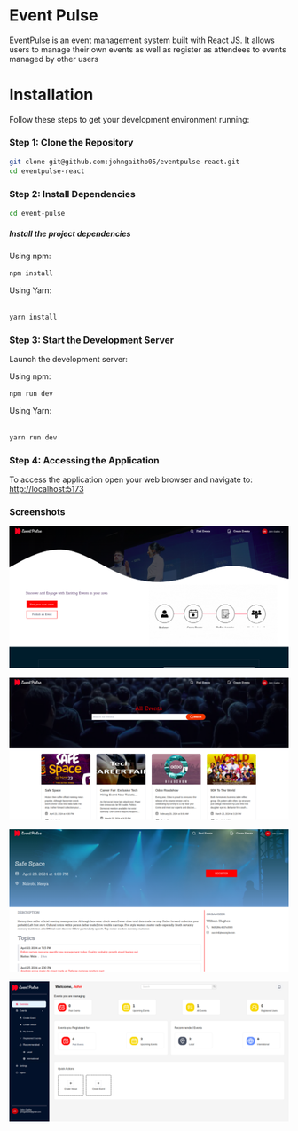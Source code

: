 # Event Pulse
EventPulse is an event management system built with React JS. It allows users to manage their own events as well as register as attendees to events managed by other users

# Installation

Follow these steps to get your development environment running:

### Step 1: Clone the Repository

```bash
git clone git@github.com:johngaitho05/eventpulse-react.git
cd eventpulse-react
```

### Step 2: Install Dependencies

```bash
cd event-pulse
```

##### Install the project dependencies

Using npm:

```bash
npm install
```

Using Yarn:

```bash

yarn install
```

### Step 3: Start the Development Server

Launch the development server:

Using npm:

```bash
npm run dev
```

Using Yarn:

```bash

yarn run dev
```

### Step 4: Accessing the Application

To access the application open your web browser and navigate to: <http://localhost:5173>

### Screenshots
![Homepage](./src/assets/homepage.png)

![Events](./src/assets/events.png)

![Event Details](./src/assets/details.png)

![Dashboard](./src/assets/dashboard.png)
